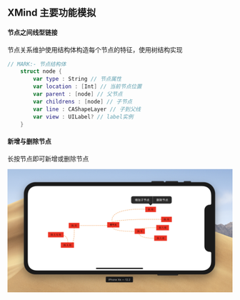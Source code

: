 ## XMind 主要功能模拟

#### 节点之间线型链接

节点关系维护使用结构体构造每个节点的特征，使用树结构实现

```swift
// MARK:- 节点结构体
    struct node {
        var type : String // 节点属性
        var location : [Int] // 当前节点位置
        var parent : [node] // 父节点
        var childrens : [node] // 子节点
        var line : CAShapeLayer // 子到父线
        var view : UILabel? // label实例
    }
```

#### 新增与删除节点

长按节点即可新增或删除节点

![image](https://github.com/ZhangYizhe/iOS-development-demo/blob/master/xmind/image.png)